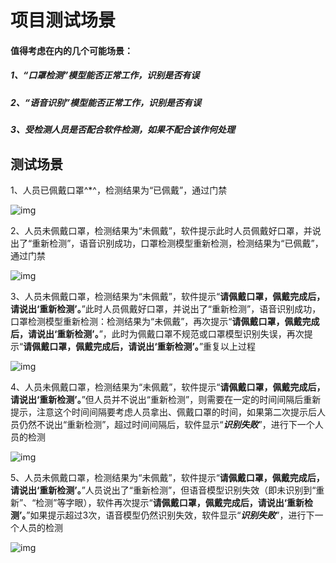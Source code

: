 # 项目测试场景

#### 值得考虑在内的几个可能场景：

##### 1、“口罩检测”模型能否正常工作，识别是否有误

##### 2、“语音识别”模型能否正常工作，识别是否有误

##### 3、受检测人员是否配合软件检测，如果不配合该作何处理



## 测试场景

1、人员已佩戴口罩^*^，检测结果为“已佩戴”，通过门禁

![img](http://m.qpic.cn/psc?/V10qPHDm2OqGNV/ruAMsa53pVQWN7FLK88i5jIcgr6jHvq3mD0gdeKoun66a.JPA0b7KLFq7Ayt9eoXINsQ7lE5*633t0u4NBKC.wpno6h.1orrwTZKWb*9BNY!/b&bo=AgblAAAAAAADB8M!&rf=viewer_4)

2、人员未佩戴口罩，检测结果为“未佩戴”，软件提示此时人员佩戴好口罩，并说出了“重新检测”，语音识别成功，口罩检测模型重新检测，检测结果为“已佩戴”，通过门禁

![img](http://m.qpic.cn/psc?/V10qPHDm2OqGNV/45NBuzDIW489QBoVep5mcRgLvuW8SbTfcxTaHFPeh6gl27jWx.gGwGMIW2BHLXY9hojK3GIs7czg8A1nn.Z5Kmybft.b1DlshbYcFvYpThA!/b&bo=5wb5AAAAAAADFyo!&rf=viewer_4)

3、人员未佩戴口罩，检测结果为“未佩戴”，软件提示“**请佩戴口罩，佩戴完成后，请说出‘重新检测’。**”此时人员佩戴好口罩，并说出了“重新检测”，语音识别成功，口罩检测模型重新检测：检测结果为“未佩戴”，再次提示“**请佩戴口罩，佩戴完成后，请说出‘重新检测’。**”，此时为佩戴口罩不规范或口罩模型识别失误，再次提示“**请佩戴口罩，佩戴完成后，请说出‘重新检测’。**”重复以上过程

![img](http://m.qpic.cn/psc?/V10qPHDm2OqGNV/45NBuzDIW489QBoVep5mcRgLvuW8SbTfcxTaHFPeh6icRGxUb6MaAPNVJY24bae.GC2bQXmXUJ36TxVhb6quPAEHDuW4GV76g7T*kWBaDIE!/b&bo=ZQfJAQAAAAADF5g!&rf=viewer_4)

4、人员未佩戴口罩，检测结果为“未佩戴”，软件提示“**请佩戴口罩，佩戴完成后，请说出‘重新检测’。**”但人员并不说出“重新检测”，则需要在一定的时间间隔后重新提示，注意这个时间间隔要考虑人员拿出、佩戴口罩的时间，如果第二次提示后人员仍然不说出“重新检测”，超过时间间隔后，软件显示“***识别失败***”，进行下一个人员的检测

![img](http://m.qpic.cn/psc?/V10qPHDm2OqGNV/45NBuzDIW489QBoVep5mcRgLvuW8SbTfcxTaHFPeh6jgNeTZFvIaaos.VOpKHzb3xEmp7BdHnlgbscdmqFlZ5d*OOeyjof15N*yrx4au9zA!/b&bo=FweuAAAAAAADF4w!&rf=viewer_4)

5、人员未佩戴口罩，检测结果为“未佩戴”，软件提示“**请佩戴口罩，佩戴完成后，请说出‘重新检测’。**”人员说出了“重新检测”，但语音模型识别失效（即未识别到“重新”、“检测”等字眼），软件再次提示“**请佩戴口罩，佩戴完成后，请说出‘重新检测’。**”如果提示超过3次，语音模型仍然识别失效，软件显示“***识别失败***”，进行下一个人员的检测

![img](http://m.qpic.cn/psc?/V10qPHDm2OqGNV/45NBuzDIW489QBoVep5mcZLgjxyaufypx68BWPgUX2DBAdeBqTMGc3fcr.P9tveUX.HgTyY*k8FQn.R2k4ng0qj3ONFfvqZ1xaMMktEQm*E!/b&bo=8QZkAwAAAAADF6I!&rf=viewer_4)

